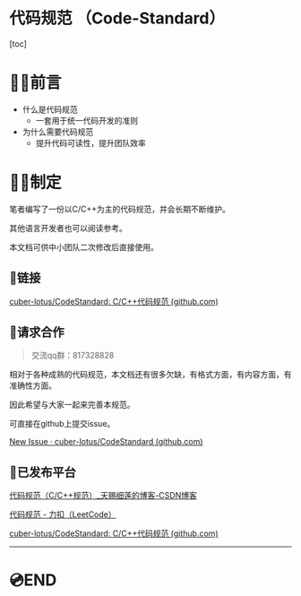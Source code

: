 # 代码规范 （Code-Standard）

[toc]

# 👨‍💻前言

- 什么是代码规范
  - 一套用于统一代码开发的准则
- 为什么需要代码规范
  - 提升代码可读性，提升团队效率

# 👨‍💻制定

笔者编写了一份以C/C++为主的代码规范，并会长期不断维护。

其他语言开发者也可以阅读参考。

本文档可供中小团队二次修改后直接使用。

## 📌链接

[cuber-lotus/CodeStandard: C/C++代码规范 (github.com)](https://github.com/cuber-lotus/CodeStandard)

## 📌请求合作

> 交流qq群：817328828

相对于各种成熟的代码规范，本文档还有很多欠缺，有格式方面，有内容方面，有准确性方面。

因此希望与大家一起来完善本规范。

可直接在github上提交issue。

[New Issue · cuber-lotus/CodeStandard (github.com)](https://github.com/cuber-lotus/CodeStandard/issues/new)

## 📌已发布平台

[代码规范（C/C++规范）_天赐细莲的博客-CSDN博客](https://blog.csdn.net/CUBE_lotus/article/details/129387961)

[代码规范 - 力扣（LeetCode）](https://leetcode.cn/circle/discuss/vxck8k/)

[cuber-lotus/CodeStandard: C/C++代码规范 (github.com)](https://github.com/cuber-lotus/CodeStandard)

---

# 💿END

